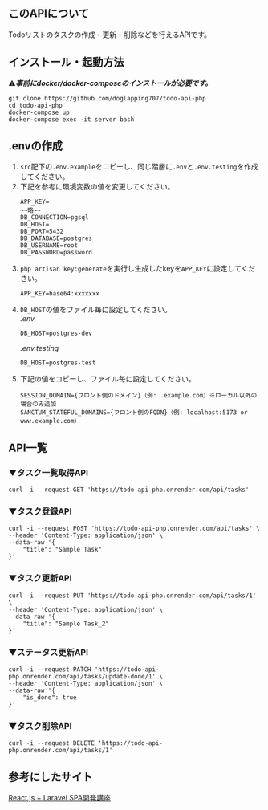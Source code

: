 ## このAPIについて
Todoリストのタスクの作成・更新・削除などを行えるAPIです。

## インストール・起動方法
⚠︎***事前にdocker/docker-composeのインストールが必要です。***
```
git clone https://github.com/doglapping707/todo-api-php
cd todo-api-php
docker-compose up
docker-compose exec -it server bash
```

## .envの作成
1. `src`配下の`.env.example`をコピーし、同じ階層に`.env`と`.env.testing`を作成してください。
2. 下記を参考に環境変数の値を変更してください。
    ```
    APP_KEY=
    ~~略~~
    DB_CONNECTION=pgsql
    DB_HOST=
    DB_PORT=5432
    DB_DATABASE=postgres
    DB_USERNAME=root
    DB_PASSWORD=password
    ```
3. ```php artisan key:generate```を実行し生成したkeyを`APP_KEY`に設定してください。
    ```
    APP_KEY=base64:xxxxxxx
    ```
4. `DB_HOST`の値をファイル毎に設定してください。  
   *.env*
   ```
   DB_HOST=postgres-dev
   ```
   *.env.testing*
   ```
   DB_HOST=postgres-test
   ```
5. 下記の値をコピーし、ファイル毎に設定してください。
   ```
   SESSION_DOMAIN={フロント側のドメイン}（例: .example.com）※ローカル以外の場合のみ追加
   SANCTUM_STATEFUL_DOMAINS={フロント側のFQDN}（例: localhost:5173 or www.example.com）
   ```

## API一覧
### ▼タスク一覧取得API
```
curl -i --request GET 'https://todo-api-php.onrender.com/api/tasks'
```

### ▼タスク登録API
```
curl -i --request POST 'https://todo-api-php.onrender.com/api/tasks' \
--header 'Content-Type: application/json' \
--data-raw '{
    "title": "Sample Task"
}'
```

### ▼タスク更新API
```
curl -i --request PUT 'https://todo-api-php.onrender.com/api/tasks/1' \
--header 'Content-Type: application/json' \
--data-raw '{
    "title": "Sample Task_2"
}'
```

### ▼ステータス更新API
```
curl -i --request PATCH 'https://todo-api-php.onrender.com/api/tasks/update-done/1' \
--header 'Content-Type: application/json' \
--data-raw '{
    "is_done": true
}'
```

### ▼タスク削除API
```
curl -i --request DELETE 'https://todo-api-php.onrender.com/api/tasks/1'
```

## 参考にしたサイト
[React.js + Laravel SPA開発講座](https://www.youtube.com/watch?v=hPjcbKtpTjY&list=PL3B2bjwrmhfQkcBEww0gN_kcRAHntAgxG&pp=iAQB)
